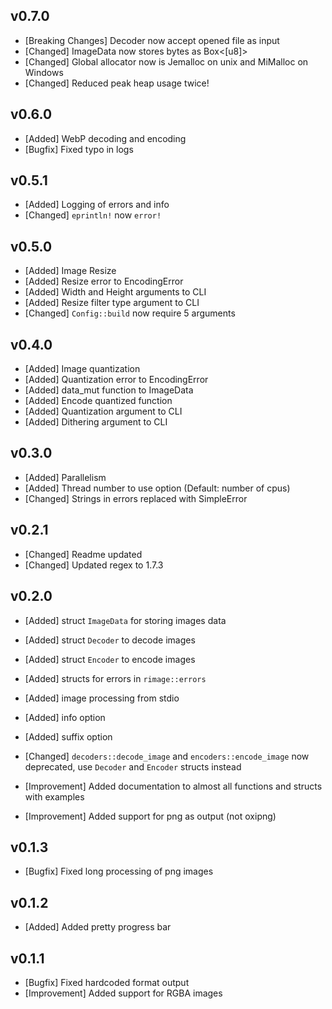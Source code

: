 ## v0.7.0

- [Breaking Changes] Decoder now accept opened file as input
- [Changed] ImageData now stores bytes as Box<[u8]>
- [Changed] Global allocator now is Jemalloc on unix and MiMalloc on Windows
- [Changed] Reduced peak heap usage twice!

## v0.6.0

- [Added] WebP decoding and encoding
- [Bugfix] Fixed typo in logs

## v0.5.1

- [Added] Logging of errors and info
- [Changed] `eprintln!` now `error!`

## v0.5.0

- [Added] Image Resize
- [Added] Resize error to EncodingError
- [Added] Width and Height arguments to CLI
- [Added] Resize filter type argument to CLI
- [Changed] `Config::build` now require 5 arguments

## v0.4.0

- [Added] Image quantization
- [Added] Quantization error to EncodingError
- [Added] data_mut function to ImageData
- [Added] Encode quantized function
- [Added] Quantization argument to CLI
- [Added] Dithering argument to CLI

## v0.3.0

- [Added] Parallelism
- [Added] Thread number to use option (Default: number of cpus)
- [Changed] Strings in errors replaced with SimpleError

## v0.2.1

- [Changed] Readme updated
- [Changed] Updated regex to 1.7.3

## v0.2.0

- [Added] struct `ImageData` for storing images data
- [Added] struct `Decoder` to decode images
- [Added] struct `Encoder` to encode images
- [Added] structs for errors in `rimage::errors`

- [Added] image processing from stdio
- [Added] info option
- [Added] suffix option

- [Changed] `decoders::decode_image` and `encoders::encode_image` now deprecated, use `Decoder` and `Encoder` structs instead
- [Improvement] Added documentation to almost all functions and structs with examples
- [Improvement] Added support for png as output (not oxipng)

## v0.1.3

- [Bugfix] Fixed long processing of png images

## v0.1.2

- [Added] Added pretty progress bar

## v0.1.1

- [Bugfix] Fixed hardcoded format output
- [Improvement] Added support for RGBA images
